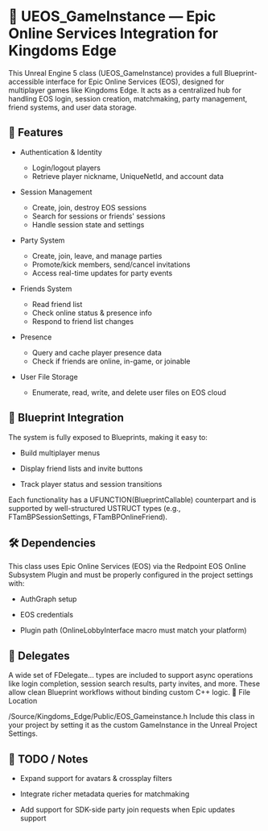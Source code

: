 # 🔗 UEOS_GameInstance — Epic Online Services Integration for Kingdoms Edge

This Unreal Engine 5 class (UEOS_GameInstance) provides a full Blueprint-accessible interface for Epic Online Services (EOS), designed for multiplayer games like Kingdoms Edge. It acts as a centralized hub for handling EOS login, session creation, matchmaking, party management, friend systems, and user data storage.
## 🎯 Features

- Authentication & Identity

   - Login/logout players
   -  Retrieve player nickname, UniqueNetId, and account data

- Session Management

   - Create, join, destroy EOS sessions
   - Search for sessions or friends' sessions
   - Handle session state and settings

- Party System

   - Create, join, leave, and manage parties
   - Promote/kick members, send/cancel invitations
   - Access real-time updates for party events

- Friends System

    -   Read friend list
    -  Check online status & presence info
    - Respond to friend list changes

- Presence
   - Query and cache player presence data
   - Check if friends are online, in-game, or joinable

 - User File Storage

   -  Enumerate, read, write, and delete user files on EOS cloud

## 🧩 Blueprint Integration

The system is fully exposed to Blueprints, making it easy to:

-    Build multiplayer menus

 -   Display friend lists and invite buttons

  -  Track player status and session transitions

Each functionality has a UFUNCTION(BlueprintCallable) counterpart and is supported by well-structured USTRUCT types (e.g., FTamBPSessionSettings, FTamBPOnlineFriend).
## 🛠️ Dependencies

This class uses Epic Online Services (EOS) via the Redpoint EOS Online Subsystem Plugin and must be properly configured in the project settings with:

-    AuthGraph setup

 -   EOS credentials

  -  Plugin path (OnlineLobbyInterface macro must match your platform)

## 🔄 Delegates

A wide set of FDelegate... types are included to support async operations like login completion, session search results, party invites, and more. These allow clean Blueprint workflows without binding custom C++ logic.
📁 File Location

/Source/Kingdoms_Edge/Public/EOS_Gameinstance.h
Include this class in your project by setting it as the custom GameInstance in the Unreal Project Settings.
## 🚧 TODO / Notes

  -  Expand support for avatars & crossplay filters

   - Integrate richer metadata queries for matchmaking

   - Add support for SDK-side party join requests when Epic updates support
